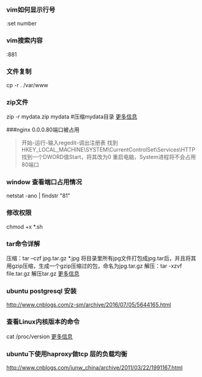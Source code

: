 ### vim如何显示行号
:set number

### vim搜索内容
:881

### 文件复制
cp -r . /var/www

### zip文件
zip -r mydata.zip mydata #压缩mydata目录
[更多信息](http://www.cnblogs.com/lucyjiayou/archive/2011/12/25/2301046.html)

###nginx 0.0.0.80端口被占用
>开始-运行-输入regedit-调出注册表
找到HKEY_LOCAL_MACHINE\SYSTEM\CurrentControlSet\Services\HTTP
找到一个DWORD值Start，将其改为0
重启电脑，System进程将不会占用80端口


### window 查看端口占用情况
netstat -ano | findstr "81"

### 修改权限
chmod +x *.sh

### tar命令详解
压缩：tar –czf jpg.tar.gz *.jpg   将目录里所有jpg文件打包成jpg.tar后，并且将其用gzip压缩，生成一个gzip压缩过的包，命名为jpg.tar.gz
解压：tar -xzvf file.tar.gz 解压tar.gz
[更多信息](http://blog.csdn.net/imyang2007/article/details/7634470)

### ubuntu postgresql 安装
http://www.cnblogs.com/z-sm/archive/2016/07/05/5644165.html

### 查看Linux内核版本的命令
cat /proc/version
[更多信息](http://www.cnblogs.com/hnrainll/archive/2011/06/08/2074957.html)

### ubuntu下使用haproxy做tcp 层的负载均衡
http://www.cnblogs.com/junw_china/archive/2011/03/22/1991167.html